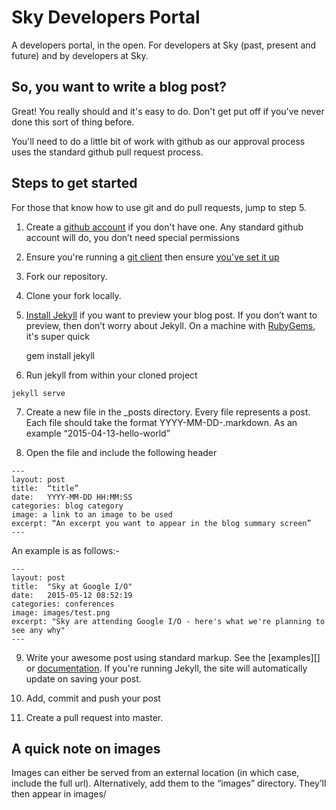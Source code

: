 # Sky Developers Portal

A developers portal, in the open.  For developers at Sky (past, present and future) and by developers at Sky.


## So, you want to write a blog post?

Great!  You really should and it's easy to do. Don't get put off if you've never done this sort of thing before.

You'll need to do a little bit of work with github as our approval process uses the standard github pull request process.


## Steps to get started

For those that know how to use git and do pull requests, jump to step 5.

1. Create a [github account](https://github.com/join) if you don't have one. Any standard github account will do, you don’t need special permissions

2. Ensure you're running a [git client](http://git-scm.com/downloads) then ensure [you've set it up](https://help.github.com/articles/set-up-git/)

3. Fork our repository.

4. Clone your fork locally.

5. [Install Jekyll](http://jekyllrb.com/docs/installation/) if you want to preview your blog post. If you don’t want to preview, then don’t worry about Jekyll. On a machine with [RubyGems](https://rubygems.org/pages/download), it's super quick

    gem install jekyll

6. Run jekyll from within your cloned project

```jekyll serve```

7. Create a new file in the _posts directory.  Every file represents a post.  Each file should take the format YYYY-MM-DD-<meaningful-name-without-spaces>.markdown.  As an example “2015-04-13-hello-world”

8. Open the file and include the following header

```
---
layout: post
title:  “title”
date:   YYYY-MM-DD HH:MM:SS
categories: blog category
image: a link to an image to be used
excerpt: “An excerpt you want to appear in the blog summary screen”
---
```
An example is as follows:-
```
---
layout: post
title:  "Sky at Google I/O"
date:   2015-05-12 08:52:19
categories: conferences
image: images/test.png
excerpt: "Sky are attending Google I/O - here's what we're planning to see any why"
---
```
9. Write your awesome post using standard markup.  See the [examples][] or [documentation](http://jekyllrb.com/docs/posts/).  If you're running Jekyll, the site will automatically update on saving your post.

10. Add, commit and push your post

11. Create a pull request into master.


## A quick note on images

Images can either be served from an external location (in which case, include the full url).  Alternatively, add them to the “images” directory.  They’ll then appear in images/<image name>

